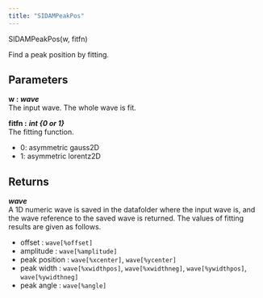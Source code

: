 ```yaml
---
title: "SIDAMPeakPos"
---
```

<p class="function_definition">SIDAMPeakPos(<span class="function_variables">w, fitfn</span>)</p>

Find a peak position by fitting.

## Parameters

**w :** ***wave***  
The input wave. The whole wave is fit.

**fitfn :** ***int {0 or 1}***  
The fitting function.
* 0: asymmetric gauss2D
* 1: asymmetric lorentz2D

## Returns
***wave***  
A 1D numeric wave is saved in the datafolder where the input wave is, and
the wave reference to the saved wave is returned.
The values of fitting results are given as follows.
- offset : `wave[%offset]`
- amplitude : `wave[%amplitude]`
- peak position : `wave[%xcenter]`, `wave[%ycenter]`
- peak width : `wave[%xwidthpos]`, `wave[%xwidthneg]`, `wave[%ywidthpos]`, `wave[%ywidthneg]`
- peak angle : `wave[%angle]`
